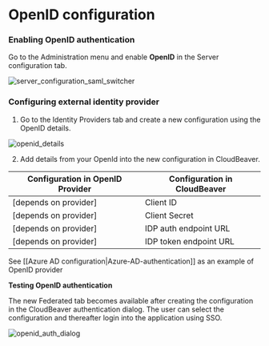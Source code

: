 # OpenID configuration

### Enabling OpenID authentication
Go to the Administration menu and enable **OpenID** in the Server configuration tab.

![server_configuration_saml_switcher](https://github.com/dbeaver/cloudbeaver/wiki/images/administration/server_configuration/server_configuration_saml_switcher.png)

### Configuring external identity provider

1. Go to the Identity Providers tab and create a new configuration using the OpenID details.

![openid_details](https://github.com/dbeaver/cloudbeaver/wiki/images/administration/identify_providers/openid_details.png)

2. Add details from your OpenId into the new configuration in CloudBeaver. 

| Configuration in OpenID Provider | Configuration in CloudBeaver |
|-------------------------|------------------------------|
| [depends on provider]                        | Client ID                    |
| [depends on provider]                        | Client Secret                |
| [depends on provider]                        | IDP auth endpoint URL        |
| [depends on provider]                        | IDP token endpoint URL       |

See [[Azure AD configuration|Azure-AD-authentication]] as an example of OpenID provider  

**Testing OpenID authentication**

The new Federated tab becomes available after creating the configuration in the CloudBeaver authentication dialog. The user can select the configuration and thereafter login into the application using SSO.

![openid_auth_dialog](https://github.com/dbeaver/cloudbeaver/wiki/images/authentication/openid_auth_dialog.png)